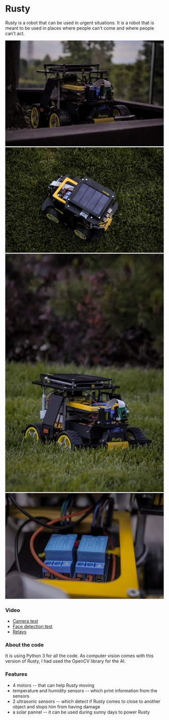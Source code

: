 # Rusty

Rusty is a robot that can be used in urgent situations. It is a robot that is meant to be used in places where people can't come and where people can't act.

!["Rusty"](photos/photo2.jpg)
!["Solar pannel"](photos/photo4.jpg)
!["Rusty"](photos/photo3.jpg)
!["Relays"](photos/photo1.jpg)

### Video
- [Camera test](https://youtu.be/8HXwszpL0cw)
- [Face detection test](https://youtu.be/t5X_GBtIJ6A)
- [Relays](https://youtu.be/dtjQ7I3giog)

### About the code
It is using Python 3 for all the code. As computer vision comes with this version of Rusty, I had used the OpenCV library for the AI.

### Features 
- 4 motors -- that can help Rusty moving
- temperature and humidity sensors -- which print information from the sensors
- 2 ultrasonic sensors -- which detect if Rusty comes to close to another object and stops him from having damage
- a solar pannel -- it can be used during sunny days to power Rusty
